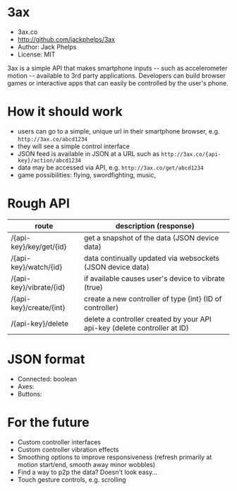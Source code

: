 3ax
=======================
* 3ax.co
* http://github.com/jackphelps/3ax
* Author: Jack Phelps
* License: MIT

3ax is a simple API that makes smartphone inputs -- such as accelerometer motion -- available to 3rd party applications. Developers can build browser games or interactive apps that can easily be controlled by the user's phone. 

How it should work
=======================
* users can go to a simple, unique url in their smartphone browser, e.g. `http://3ax.co/abcd1234`
* they will see a simple control interface
* JSON feed is available in JSON at a URL such as `http://3ax.co/{api-key}/action/abcd1234`
* data may be accessed via API, e.g. `http://3ax.co/get/abcd1234`
* game possibilities: flying, swordfighting, music, 

Rough API
=======================
route                         | description (response) 
------------------------------|--------------------------
/{api-key}/key/get/{id}       | get a snapshot of the data (JSON device data)
/{api-key}/watch/{id}         | data continually updated via websockets (JSON device data)
/{api-key}/vibrate/{id}       | if available causes user's device to vibrate (true)
/{api-key}/create/{int}       | create a new controller of type {int} (ID of controller)
/{api-key}/delete             | delete a controller created by your API api-key (delete controller at ID)

JSON format
=======================
* Connected: boolean
* Axes: 
* Buttons:

For the future
=======================
* Custom controller interfaces
* Custom controller vibration effects
* Smoothing options to improve responsiveness (refresh primarily at motion start/end, smooth away minor wobbles)
* Find a way to p2p the data? Doesn't look easy...
* Touch gesture controls, e.g. scrolling